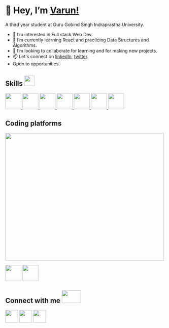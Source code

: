  # 👋 Hey, I’m [Varun!](https://varunsharma21.github.io/portfolio/)
 A third year student at Guru Gobind Singh Indraprastha University.
- 👀 I’m interested in Full stack Web Dev.
- 🌱 I’m currently learning React and practicing Data Structures and Algorithms.
- 💞️ I’m looking to collaborate for learning and for making new projects.
- 📫 Let's connect on [linkedIn](https://www.linkedin.com/in/varun-sharma-9728591a0/), [twitter](https://twitter.com/Varun_Sharma21).
- Open to opportunities.

<h2> Skills <img src = "https://media2.giphy.com/media/QssGEmpkyEOhBCb7e1/giphy.gif?cid=ecf05e47a0n3gi1bfqntqmob8g9aid1oyj2wr3ds3mg700bl&rid=giphy.gif" width = 32px> </h2>
<a href= https://github.com/varunsharma21?tab=repositories&q=&type=&language=javascript&sort= > <img width ='50px' src ='https://raw.githubusercontent.com/rahulbanerjee26/githubAboutMeGenerator/main/icons/reactjs.svg'> </a>
<a href= https://github.com/varunsharma21?tab=repositories&q=&type=&language=javascript&sort= > <img width ='50px' src ='https://raw.githubusercontent.com/rahulbanerjee26/githubAboutMeGenerator/main/icons/javascript.svg'> </a>
<a href= https://github.com/varunsharma21?sort=&tab=repositories > <img width ='50px' src ='https://raw.githubusercontent.com/rahulbanerjee26/githubAboutMeGenerator/main/icons/bootstrap.svg'> </a>
<a href= https://github.com/varunsharma21?tab=repositories&q=&type=&language=css&sort= > <img width ='50px' src ='https://raw.githubusercontent.com/rahulbanerjee26/githubAboutMeGenerator/main/icons/css.svg'> </a>
<a href= https://github.com/varunsharma21?tab=repositories&q=&type=&language=html&sort= > <img width ='50px' src ='https://raw.githubusercontent.com/rahulbanerjee26/githubAboutMeGenerator/main/icons/html.svg'> </a>
<a href= https://github.com/varunsharma21?tab=repositories&q=&type=&language=c%2B%2B&sort= > <img width ='50px' src ='https://raw.githubusercontent.com/rahulbanerjee26/githubAboutMeGenerator/main/icons/cpp.svg'> </a>
<a href= https://github.com/varunsharma21?tab=repositories&q=&type=&language=c%2B%2B&sort= > <img width ='50px' src ='https://raw.githubusercontent.com/rahulbanerjee26/githubAboutMeGenerator/main/icons/c.svg'> </a>


<h2> Coding platforms</h2>
<a href="https://www.leetcode.com/varun-sharma/" target="blank"><img align="center" src="https://leetcode.card.workers.dev/?username=varun-sharma&style=default&font=Courier%20New&extension=null" width="500px" height="400px" /></a>

<a href="https://www.hackerrank.com/varun_sharma21" target="blank"><img align="center" src="https://raw.githubusercontent.com/rahuldkjain/github-profile-readme-generator/master/src/images/icons/Social/hackerrank.svg" width="50" /></a>
<a href="https://codeforces.com/profile/varun21" target="blank"><img align="center" src="https://cdn.jsdelivr.net/npm/simple-icons@3.0.1/icons/codeforces.svg" width="50" /></a>

<h2> Connect with me <img src='https://raw.githubusercontent.com/ShahriarShafin/ShahriarShafin/main/Assets/handshake.gif' width="60px" height="40"> </h2>
<a href = 'https://www.linkedin.com/in/varun-sharma-9728591a0/'> <img width = '40px' align= 'center' src="https://raw.githubusercontent.com/rahulbanerjee26/githubAboutMeGenerator/main/icons/linked-in-alt.svg"/></a> 
<a href = 'https://www.twitter.com/Varun_Sharma21'> <img width = '40px' align= 'center' src="https://raw.githubusercontent.com/rahulbanerjee26/githubAboutMeGenerator/main/icons/twitter.svg"/></a> 
<a href = 'https://github.com/varunsharma21'> <img width = '40px' align= 'center' src="https://raw.githubusercontent.com/rahulbanerjee26/githubAboutMeGenerator/main/icons/github.svg"/></a>


<!-- <img src="https://github-readme-stats.vercel.app/api?username=varunsharma21&&show_icons=true&title_color=ffffff&icon_color=bb2ac&text_color=daf7dc&bg_color=151515"> -->
<!---
varunsharma21/varunsharma21 is a ✨ special ✨ repository because its `README.md` (this file) appears on your GitHub profile.
You can click the Preview link to take a look at your changes.
--->
